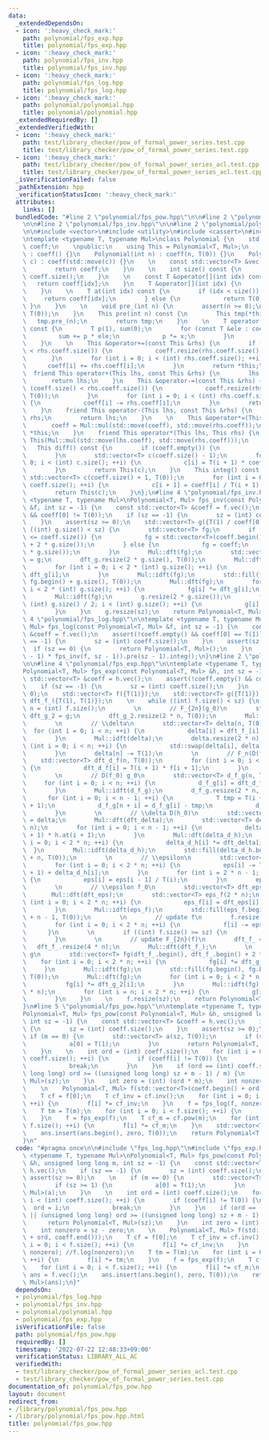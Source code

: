 ```yaml
---
data:
  _extendedDependsOn:
  - icon: ':heavy_check_mark:'
    path: polynomial/fps_exp.hpp
    title: polynomial/fps_exp.hpp
  - icon: ':heavy_check_mark:'
    path: polynomial/fps_inv.hpp
    title: polynomial/fps_inv.hpp
  - icon: ':heavy_check_mark:'
    path: polynomial/fps_log.hpp
    title: polynomial/fps_log.hpp
  - icon: ':heavy_check_mark:'
    path: polynomial/polynomial.hpp
    title: polynomial/polynomial.hpp
  _extendedRequiredBy: []
  _extendedVerifiedWith:
  - icon: ':heavy_check_mark:'
    path: test/library_checker/pow_of_formal_power_series.test.cpp
    title: test/library_checker/pow_of_formal_power_series.test.cpp
  - icon: ':heavy_check_mark:'
    path: test/library_checker/pow_of_formal_power_series_acl.test.cpp
    title: test/library_checker/pow_of_formal_power_series_acl.test.cpp
  _isVerificationFailed: false
  _pathExtension: hpp
  _verificationStatusIcon: ':heavy_check_mark:'
  attributes:
    links: []
  bundledCode: "#line 2 \"polynomial/fps_pow.hpp\"\n\n#line 2 \"polynomial/fps_log.hpp\"\
    \n\n#line 2 \"polynomial/fps_inv.hpp\"\n\n#line 2 \"polynomial/polynomial.hpp\"\
    \n\n#include <vector>\n#include <utility>\n#include <cassert>\n#include <algorithm>\n\
    \ntemplate <typename T, typename Mul>\nclass Polynomial {\n    std::vector<T>\
    \ coeff;\n    \npublic:\n    using This = Polynomial<T, Mul>;\n    \n    Polynomial()\
    \ : coeff() {}\n    Polynomial(int n) : coeff(n, T(0)) {}\n    Polynomial(std::vector<T>\
    \ c) : coeff(std::move(c)) {}\n    \n    const std::vector<T> &vec() const {\n\
    \        return coeff;\n    }\n    \n    int size() const {\n        return (int)\
    \ coeff.size();\n    }\n    \n    const T &operator[](int idx) const {\n     \
    \   return coeff[idx];\n    }\n    T &operator[](int idx) {\n        return coeff[idx];\n\
    \    }\n    \n    T at(int idx) const {\n        if (idx < size()) {\n       \
    \     return coeff[idx];\n        } else {\n            return T(0);\n       \
    \ }\n    }\n    \n    void pre_(int n) {\n        assert(n >= 0);\n        coeff.resize(n,\
    \ T(0));\n    }\n    This pre(int n) const {\n        This tmp(*this);\n     \
    \   tmp.pre_(n);\n        return tmp;\n    }\n    \n    T operator()(const T &x)\
    \ const {\n        T p(1), sum(0);\n        for (const T &ele : coeff) {\n   \
    \         sum += p * ele;\n            p *= x;\n        }\n        return sum;\n\
    \    }\n    \n    This &operator+=(const This &rhs) {\n        if (coeff.size()\
    \ < rhs.coeff.size()) {\n            coeff.resize(rhs.coeff.size(), T(0));\n \
    \       }\n        for (int i = 0; i < (int) rhs.coeff.size(); ++i) {\n      \
    \      coeff[i] += rhs.coeff[i];\n        }\n        return *this;\n    }\n  \
    \  friend This operator+(This lhs, const This &rhs) {\n        lhs += rhs;\n \
    \       return lhs;\n    }\n    This &operator-=(const This &rhs) {\n        if\
    \ (coeff.size() < rhs.coeff.size()) {\n            coeff.resize(rhs.coeff.size(),\
    \ T(0));\n        }\n        for (int i = 0; i < (int) rhs.coeff.size(); ++i)\
    \ {\n            coeff[i] -= rhs.coeff[i];\n        }\n        return *this;\n\
    \    }\n    friend This operator-(This lhs, const This &rhs) {\n        lhs -=\
    \ rhs;\n        return lhs;\n    }\n    \n    This &operator*=(This rhs) {\n \
    \       coeff = Mul::mul(std::move(coeff), std::move(rhs.coeff));\n        return\
    \ *this;\n    }\n    friend This operator*(This lhs, This rhs) {\n        return\
    \ This(Mul::mul(std::move(lhs.coeff), std::move(rhs.coeff)));\n    }\n    \n \
    \   This diff() const {\n        if (coeff.empty()) {\n            return This();\n\
    \        }\n        std::vector<T> c(coeff.size() - 1);\n        for (int i =\
    \ 0; i < (int) c.size(); ++i) {\n            c[i] = T(i + 1) * coeff[i + 1];\n\
    \        }\n        return This(c);\n    }\n    This integ() const {\n       \
    \ std::vector<T> c(coeff.size() + 1, T(0));\n        for (int i = 0; i < (int)\
    \ coeff.size(); ++i) {\n            c[i + 1] = coeff[i] / T(i + 1);\n        }\n\
    \        return This(c);\n    }\n};\n#line 4 \"polynomial/fps_inv.hpp\"\n\ntemplate\
    \ <typename T, typename Mul>\nPolynomial<T, Mul> fps_inv(const Polynomial<T, Mul>\
    \ &f, int sz = -1) {\n    const std::vector<T> &coeff = f.vec();\n    assert(!coeff.empty()\
    \ && coeff[0] != T(0));\n    if (sz == -1) {\n        sz = (int) coeff.size();\n\
    \    }\n    assert(sz >= 0);\n    std::vector<T> g({T(1) / coeff[0]});\n    while\
    \ ((int) g.size() < sz) {\n        std::vector<T> fg;\n        if (2 * g.size()\
    \ <= coeff.size()) {\n            fg = std::vector<T>(coeff.begin(), coeff.begin()\
    \ + 2 * g.size());\n        } else {\n            fg = coeff;\n            fg.resize(2\
    \ * g.size());\n        }\n        Mul::dft(fg);\n        std::vector<T> dft_g\
    \ = g;\n        dft_g.resize(2 * g.size(), T(0));\n        Mul::dft(dft_g);\n\
    \        for (int i = 0; i < 2 * (int) g.size(); ++i) {\n            fg[i] *=\
    \ dft_g[i];\n        }\n        Mul::idft(fg);\n        std::fill(fg.begin(),\
    \ fg.begin() + g.size(), T(0));\n        Mul::dft(fg);\n        for (int i = 0;\
    \ i < 2 * (int) g.size(); ++i) {\n            fg[i] *= dft_g[i];\n        }\n\
    \        Mul::idft(fg);\n        g.resize(2 * g.size());\n        for (int i =\
    \ (int) g.size() / 2; i < (int) g.size(); ++i) {\n            g[i] = -fg[i];\n\
    \        }\n    }\n    g.resize(sz);\n    return Polynomial<T, Mul>(g);\n}\n#line\
    \ 4 \"polynomial/fps_log.hpp\"\n\ntemplate <typename T, typename Mul>\nPolynomial<T,\
    \ Mul> fps_log(const Polynomial<T, Mul> &f, int sz = -1) {\n    const std::vector<T>\
    \ &coeff = f.vec();\n    assert(!coeff.empty() && coeff[0] == T(1));\n    if (sz\
    \ == -1) {\n        sz = (int) coeff.size();\n    }\n    assert(sz >= 0);\n  \
    \  if (sz == 0) {\n        return Polynomial<T, Mul>();\n    }\n    return (f.diff().pre(sz\
    \ - 1) * fps_inv(f, sz - 1)).pre(sz - 1).integ();\n}\n#line 2 \"polynomial/fps_exp.hpp\"\
    \n\n#line 4 \"polynomial/fps_exp.hpp\"\n\ntemplate <typename T, typename Mul>\n\
    Polynomial<T, Mul> fps_exp(const Polynomial<T, Mul> &h, int sz = -1) {\n    const\
    \ std::vector<T> &coeff = h.vec();\n    assert(!coeff.empty() && coeff[0] == T(0));\n\
    \    if (sz == -1) {\n        sz = (int) coeff.size();\n    }\n    assert(sz >=\
    \ 0);\n    std::vector<T> f({T(1)});\n    std::vector<T> g({T(1)});\n    std::vector<T>\
    \ dft_f_({T(1), T(1)});\n    \n    while ((int) f.size() < sz) {\n        int\
    \ n = (int) f.size();\n        \n        // F_{2n}(g_0)\n        std::vector<T>\
    \ dft_g_2 = g;\n        dft_g_2.resize(2 * n, T(0));\n        Mul::dft(dft_g_2);\n\
    \        \n        // \\delta\n        std::vector<T> delta(n, T(0));\n      \
    \  for (int i = 0; i < n; ++i) {\n            delta[i] = dft_f_[i] * dft_g_2[i];\n\
    \        }\n        Mul::idft(delta);\n        delta.resize(2 * n);\n        for\
    \ (int i = 0; i < n; ++i) {\n            std::swap(delta[i], delta[n + i]);\n\
    \        }\n        delta[n] -= T(1);\n        \n        // F_n(D(f_0))\n    \
    \    std::vector<T> dft_d_f(n, T(0));\n        for (int i = 0; i < n - 1; ++i)\
    \ {\n            dft_d_f[i] = T(i + 1) * f[i + 1];\n        }\n        Mul::dft(dft_d_f);\n\
    \        \n        // D(f_0) g_0\n        std::vector<T> d_f_g(n, T(0));\n   \
    \     for (int i = 0; i < n; ++i) {\n            d_f_g[i] = dft_d_f[i] * dft_g_2[i];\n\
    \        }\n        Mul::idft(d_f_g);\n        d_f_g.resize(2 * n, T(0));\n  \
    \      for (int i = 0; i < n - 1; ++i) {\n            T tmp = T(i + 1) * h.at(i\
    \ + 1);\n            d_f_g[n + i] = d_f_g[i] - tmp;\n            d_f_g[i] = tmp;\n\
    \        }\n        \n        // \\delta D(h_0)\n        std::vector<T> dft_delta\
    \ = delta;\n        Mul::dft(dft_delta);\n        std::vector<T> delta_d_h(2 *\
    \ n);\n        for (int i = 0; i < n - 1; ++i) {\n            delta_d_h[i] = T(i\
    \ + 1) * h.at(i + 1);\n        }\n        Mul::dft(delta_d_h);\n        for (int\
    \ i = 0; i < 2 * n; ++i) {\n            delta_d_h[i] *= dft_delta[i];\n      \
    \  }\n        Mul::idft(delta_d_h);\n        std::fill(delta_d_h.begin(), delta_d_h.begin()\
    \ + n, T(0));\n        \n        // \\epsilon\n        std::vector<T> eps = std::move(d_f_g);\n\
    \        for (int i = 0; i < 2 * n; ++i) {\n            eps[i] -= T(i + 1) * h.at(i\
    \ + 1) + delta_d_h[i];\n        }\n        for (int i = 2 * n - 1; i > 0; --i)\
    \ {\n            eps[i] = eps[i - 1] / T(i);\n        }\n        eps[0] = T(0);\n\
    \        \n        // \\epsilon f_0\n        std::vector<T> dft_eps = eps;\n \
    \       Mul::dft(dft_eps);\n        std::vector<T> eps_f(2 * n);\n        for\
    \ (int i = 0; i < 2 * n; ++i) {\n            eps_f[i] = dft_eps[i] * dft_f_[i];\n\
    \        }\n        Mul::idft(eps_f);\n        std::fill(eps_f.begin(), eps_f.begin()\
    \ + n - 1, T(0));\n        \n        // update f\n        f.resize(2 * n, T(0));\n\
    \        for (int i = 0; i < 2 * n; ++i) {\n            f[i] -= eps_f[i];\n  \
    \      }\n        \n        if ((int) f.size() >= sz) {\n            break;\n\
    \        }\n        \n        // update F_{2n}(f)\n        dft_f_ = f;\n     \
    \   dft_f_.resize(4 * n);\n        Mul::dft(dft_f_);\n        \n        // update\
    \ g\n        std::vector<T> fg(dft_f_.begin(), dft_f_.begin() + 2 * n);\n    \
    \    for (int i = 0; i < 2 * n; ++i) {\n            fg[i] *= dft_g_2[i];\n   \
    \     }\n        Mul::idft(fg);\n        std::fill(fg.begin(), fg.begin() + n,\
    \ T(0));\n        Mul::dft(fg);\n        for (int i = 0; i < 2 * n; ++i) {\n \
    \           fg[i] *= dft_g_2[i];\n        }\n        Mul::idft(fg);\n        g.resize(2\
    \ * n);\n        for (int i = n; i < 2 * n; ++i) {\n            g[i] = -fg[i];\n\
    \        }\n    }\n    \n    f.resize(sz);\n    return Polynomial<T, Mul>(f);\n\
    }\n#line 5 \"polynomial/fps_pow.hpp\"\n\ntemplate <typename T, typename Mul>\n\
    Polynomial<T, Mul> fps_pow(const Polynomial<T, Mul> &h, unsigned long long m,\
    \ int sz = -1) {\n    const std::vector<T> &coeff = h.vec();\n    if (sz == -1)\
    \ {\n        sz = (int) coeff.size();\n    }\n    assert(sz >= 0);\n    \n   \
    \ if (m == 0) {\n        std::vector<T> a(sz, T(0));\n        if (sz >= 1) {\n\
    \            a[0] = T(1);\n        }\n        return Polynomial<T, Mul>(a);\n\
    \    }\n    \n    int ord = (int) coeff.size();\n    for (int i = 0; i < (int)\
    \ coeff.size(); ++i) {\n        if (coeff[i] != T(0)) {\n            ord = i;\n\
    \            break;\n        }\n    }\n    if (ord == (int) coeff.size() || (unsigned\
    \ long long) ord >= ((unsigned long long) sz + m - 1) / m) {\n        return Polynomial<T,\
    \ Mul>(sz);\n    }\n    int zero = (int) (ord * m);\n    int nonzero = sz - zero;\n\
    \    \n    Polynomial<T, Mul> f(std::vector<T>(coeff.begin() + ord, coeff.end()));\n\
    \    T cf = f[0];\n    T cf_inv = cf.inv();\n    for (int i = 0; i < f.size();\
    \ ++i) {\n        f[i] *= cf_inv;\n    }\n    f = fps_log(f, nonzero); //f.log(nonzero);\n\
    \    T tm = T(m);\n    for (int i = 0; i < f.size(); ++i) {\n        f[i] *= tm;\n\
    \    }\n    f = fps_exp(f);\n    T cf_m = cf.pow(m);\n    for (int i = 0; i <\
    \ f.size(); ++i) {\n        f[i] *= cf_m;\n    }\n    std::vector<T> ans = f.vec();\n\
    \    ans.insert(ans.begin(), zero, T(0));\n    return Polynomial<T, Mul>(ans);\n\
    }\n"
  code: "#pragma once\n\n#include \"fps_log.hpp\"\n#include \"fps_exp.hpp\"\n\ntemplate\
    \ <typename T, typename Mul>\nPolynomial<T, Mul> fps_pow(const Polynomial<T, Mul>\
    \ &h, unsigned long long m, int sz = -1) {\n    const std::vector<T> &coeff =\
    \ h.vec();\n    if (sz == -1) {\n        sz = (int) coeff.size();\n    }\n   \
    \ assert(sz >= 0);\n    \n    if (m == 0) {\n        std::vector<T> a(sz, T(0));\n\
    \        if (sz >= 1) {\n            a[0] = T(1);\n        }\n        return Polynomial<T,\
    \ Mul>(a);\n    }\n    \n    int ord = (int) coeff.size();\n    for (int i = 0;\
    \ i < (int) coeff.size(); ++i) {\n        if (coeff[i] != T(0)) {\n          \
    \  ord = i;\n            break;\n        }\n    }\n    if (ord == (int) coeff.size()\
    \ || (unsigned long long) ord >= ((unsigned long long) sz + m - 1) / m) {\n  \
    \      return Polynomial<T, Mul>(sz);\n    }\n    int zero = (int) (ord * m);\n\
    \    int nonzero = sz - zero;\n    \n    Polynomial<T, Mul> f(std::vector<T>(coeff.begin()\
    \ + ord, coeff.end()));\n    T cf = f[0];\n    T cf_inv = cf.inv();\n    for (int\
    \ i = 0; i < f.size(); ++i) {\n        f[i] *= cf_inv;\n    }\n    f = fps_log(f,\
    \ nonzero); //f.log(nonzero);\n    T tm = T(m);\n    for (int i = 0; i < f.size();\
    \ ++i) {\n        f[i] *= tm;\n    }\n    f = fps_exp(f);\n    T cf_m = cf.pow(m);\n\
    \    for (int i = 0; i < f.size(); ++i) {\n        f[i] *= cf_m;\n    }\n    std::vector<T>\
    \ ans = f.vec();\n    ans.insert(ans.begin(), zero, T(0));\n    return Polynomial<T,\
    \ Mul>(ans);\n}"
  dependsOn:
  - polynomial/fps_log.hpp
  - polynomial/fps_inv.hpp
  - polynomial/polynomial.hpp
  - polynomial/fps_exp.hpp
  isVerificationFile: false
  path: polynomial/fps_pow.hpp
  requiredBy: []
  timestamp: '2022-07-22 12:48:33+09:00'
  verificationStatus: LIBRARY_ALL_AC
  verifiedWith:
  - test/library_checker/pow_of_formal_power_series_acl.test.cpp
  - test/library_checker/pow_of_formal_power_series.test.cpp
documentation_of: polynomial/fps_pow.hpp
layout: document
redirect_from:
- /library/polynomial/fps_pow.hpp
- /library/polynomial/fps_pow.hpp.html
title: polynomial/fps_pow.hpp
---
```


